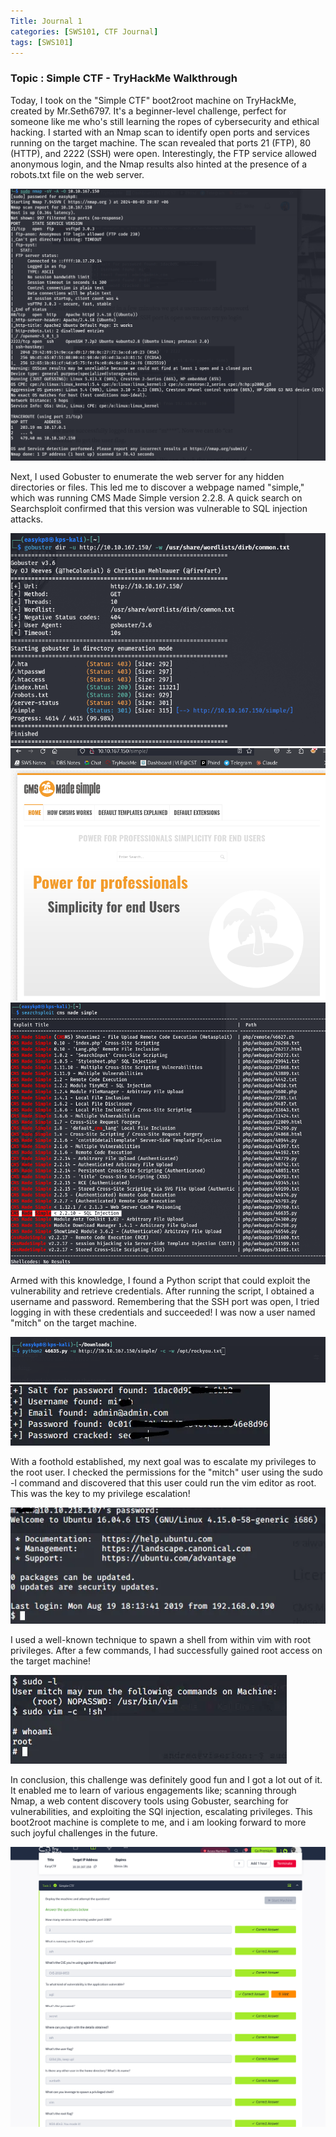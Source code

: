 ```yaml
---
Title: Journal 1
categories: [SWS101, CTF Journal]
tags: [SWS101]
---
```


### Topic : Simple CTF - TryHackMe Walkthrough 

Today, I took on the "Simple CTF" boot2root machine on TryHackMe, created by Mr.Seth6797. It's a beginner-level challenge, perfect for someone like me who's still learning the ropes of cybersecurity and ethical hacking.
I started with an Nmap scan to identify open ports and services running on the target machine. The scan revealed that ports 21 (FTP), 80 (HTTP), and 2222 (SSH) were open. Interestingly, the FTP service allowed anonymous login, and the Nmap results also hinted at the presence of a robots.txt file on the web server.

![alt text](../assets/CTF1-1.png)

Next, I used Gobuster to enumerate the web server for any hidden directories or files. This led me to discover a webpage named "simple," which was running CMS Made Simple version 2.2.8. A quick search on Searchsploit confirmed that this version was vulnerable to SQL injection attacks.

![alt text](../assets/CTF1-2.png)
![alt text](../assets/CTF1-3.png)
![alt text](../assets/CTF1-4.png)

Armed with this knowledge, I found a Python script that could exploit the vulnerability and retrieve credentials. After running the script, I obtained a username and password. Remembering that the SSH port was open, I tried logging in with these credentials and succeeded! I was now a user named "mitch" on the target machine.

![alt text](../assets/CTF1-5.png)
![alt text](../assets/CTF1-6.png)

With a foothold established, my next goal was to escalate my privileges to the root user. I checked the permissions for the "mitch" user using the sudo -l command and discovered that this user could run the vim editor as root. This was the key to my privilege escalation!

![alt text](../assets/CTF1-7.png)

I used a well-known technique to spawn a shell from within vim with root privileges. After a few commands, I had successfully gained root access on the target machine!

![alt text](../assets/CTF1-8.png)

In conclusion, this challenge was definitely good fun and I got a lot out of it. It enabled me to learn of various engagements like; scanning through Nmap, a web content discovery tools using Gobuster, searching for vulnerabilities, and exploiting the SQl injection, escalating privileges. This boot2root machine is complete to me, and i am looking forward to more such joyful challenges in the future.

![alt text](../assets/CTF1-9.png)
